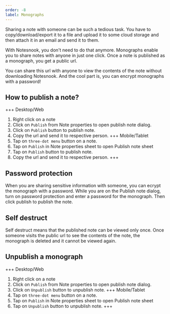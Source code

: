 ```yaml
---
order: -8
label: Monographs
---
```


Sharing a note with someone can be such a tedious task. You have to copy/download/export it to a file and upload it to some cloud storage and then attach it in an email and send it to them. 

With Notesnook, you don't need to do that anymore. Monographs enable you to share notes with anyone in just one click. Once a note is published as a monograph, you get a public url. 

You can share this url with anyone to view the contents of the note without downloading Notesnook. And the cool part is, you can encrypt monographs with a password!

## How to publish a note?

+++ Desktop/Web
1. Right click on a note
2. Click on `Publish` from Note properties to open publish note dialog.
3. Click on `Publish` button to publish note.
4. Copy the url and send it to respective person.
+++ Mobile/Tablet
1. Tap on `three-dot menu` button on a note.
2. Tap on `Publish` in Note properties sheet to open Publish note sheet
3. Tap on `Publish` button to publish note.
4. Copy the url and send it to respective person.
+++

## Password protection
When you are sharing sensitive information with someone, you can ecrypt the monograph with a password. While you are on the Publish note dialog, turn on password protection and enter a password for the monograph. Then click publish to publish the note.

## Self destruct
Self destruct means that the published note can be viewed only once. Once someone visits the public url to see the contents of the note, the monograph is deleted and it cannot be viewed again.

## Unpublish a monograph
+++ Desktop/Web
1. Right click on a note
2. Click on `Publish` from Note properties to open publish note dialog.
3. Click on `Unpublish` button to unpublish note.
+++ Mobile/Tablet
1. Tap on `three-dot menu` button on a note.
2. Tap on `Publish` in Note properties sheet to open Publish note sheet
3. Tap on `Unpublish` button to unpublish note.
+++

